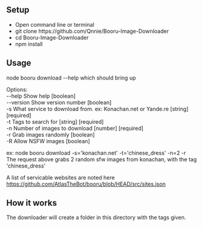 ## Setup
<ul>
  <li>Open command line or terminal</li>
  <li>git clone https://github.com/Qnnie/Booru-Image-Downloader</li>
  <li>cd Booru-Image-Downloader</li>
  <li>npm install</li>
</ul>

## Usage

node booru download --help which should bring up 

Options: <br>
  --help     Show help                                                 [boolean] <br>
  --version  Show version number                                       [boolean] <br>
  -s         What service to download from. ex: Konachan.net or Yande.re
                                                             [string] [required] <br>
  -t         Tags to search for                              [string] [required] <br>
  -n         Number of images to download                    [number] [required] <br>
  -r         Grab images randomly                                      [boolean] <br>
  -R         Allow NSFW images                                         [boolean] <br> 

ex: node booru download -s='konachan.net' -t='chinese_dress' -n=2 -r <br>
The request above grabs 2 random sfw images from konachan, with the tag 'chinese_dress' <br>

A list of servicable websites are noted here https://github.com/AtlasTheBot/booru/blob/HEAD/src/sites.json
## How it works

The downloader will create a folder in this directory with the tags given.
